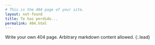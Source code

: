 ```yaml
---
# This is the 404 page of your site.
layout: not-found
title: Te has perdido...
permalink: 404.html
---
```


Write your own 404 page. Arbitrary markdown content allowed.
{:.lead}
